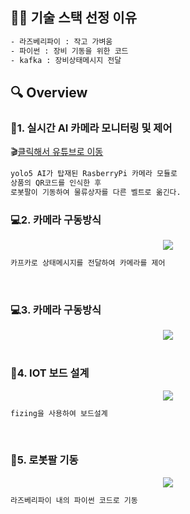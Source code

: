 ## 🤹🏻 기술 스택 선정 이유
```sh
- 라즈베리파이 : 작고 가벼움
- 파이썬 : 장비 기동을 위한 코드 
- kafka : 장비상태메시지 전달
``````
## 🔍 Overview

### 📸1. 실시간 AI 카메라 모니터링 및 제어

🎬[클릭해서 유튜브로 이동](https://www.youtube.com/watch?v=YpPmn7hPwsQ) 


```sh
yolo5 AI가 탑재된 RasberryPi 카메라 모듈로 
상품의 QR코드를 인식한 후 
로봇팔이 기동하여 물류상자를 다른 벨트로 옮긴다.
``````
### 💻2. 카메라 구동방식

<center>
    <img src="./img/camera.gif" />
</center>

```sh
카프카로 상태메시지를 전달하여 카메라를 제어
``````
<br>

### 💻3. 카메라 구동방식

<center>
    <img src="./img/camera.PNG" />
</center>

<br>

### 🔧4. IOT 보드 설계

<center>
    <img src="./img/iotboard.PNG" />
</center>

```sh
fizing을 사용하여 보드설계
``````
<br>



### 🔧5. 로봇팔 기동

<center>
    <img src="./img/robotarm.gif" />
</center>

```sh
라즈베리파이 내의 파이썬 코드로 기동
``````
<br>

